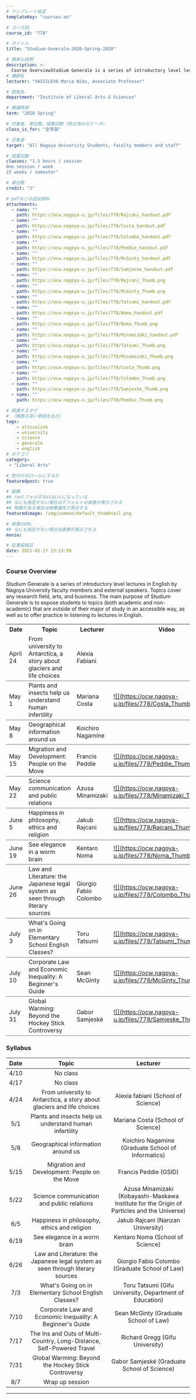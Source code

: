 ```yaml
---
# テンプレート指定
templateKey: "courses-en"

# コースID
course_id: "778"

# タイトル
title: "Studium-Generale-2020-Spring-2020"

# 簡単な説明
description: >-
  Course OverviewStudium Generale is a series of introductory level lectures in English by Nagoya University faculty members and external speakers. Topics cover any research field, arts, and business. ....
# 講師名
lecturer: "VASSILEVA Maria Niko, Associate Professor"

# 部局名
department: "Institute of Liberal Arts & Sciences"

# 開講時限
term: "2020	Spring"

# 対象者、単位数、授業回数（修正用の元データ）
class_is_for: "全学部"

# 対象者
target: "All Nagoya University Students, faculty members and staff"

# 授業回数
classes: "1.5 hours / session
One session / week
15 weeks / semester"

# 単位数
credit: "2"

# pdfなどの追加資料
attachments:
  - name: "" 
    path: https://ocw.nagoya-u.jp/files/778/Rajcani_handout.pdf
  - name: "" 
    path: https://ocw.nagoya-u.jp/files/778/Costa_handout.pdf
  - name: "" 
    path: https://ocw.nagoya-u.jp/files/778/Colombo_handout.pdf
  - name: "" 
    path: https://ocw.nagoya-u.jp/files/778/Peddie_handout.pdf
  - name: "" 
    path: https://ocw.nagoya-u.jp/files/778/McGinty_handout.pdf
  - name: "" 
    path: https://ocw.nagoya-u.jp/files/778/Samjeske_handout.pdf
  - name: "" 
    path: https://ocw.nagoya-u.jp/files/778/Rajcani_Thumb.png
  - name: "" 
    path: https://ocw.nagoya-u.jp/files/778/McGinty_Thumb.png
  - name: "" 
    path: https://ocw.nagoya-u.jp/files/778/Tatsumi_handout.pdf
  - name: "" 
    path: https://ocw.nagoya-u.jp/files/778/Noma_handout.pdf
  - name: "" 
    path: https://ocw.nagoya-u.jp/files/778/Noma_Thumb.png
  - name: "" 
    path: https://ocw.nagoya-u.jp/files/778/Minamizaki_handout.pdf
  - name: "" 
    path: https://ocw.nagoya-u.jp/files/778/Tatsumi_Thumb.png
  - name: "" 
    path: https://ocw.nagoya-u.jp/files/778/Minamizaki_Thumb.png
  - name: "" 
    path: https://ocw.nagoya-u.jp/files/778/Costa_Thumb.png
  - name: "" 
    path: https://ocw.nagoya-u.jp/files/778/Colombo_Thumb.png
  - name: "" 
    path: https://ocw.nagoya-u.jp/files/778/Samjeske_Thumb.png
  - name: "" 
    path: https://ocw.nagoya-u.jp/files/778/Peddie_Thumb.png

# 関連するタグ
# （頻度の高い単語を出力）
tags:
    - altocwlink
    - university
    - science
    - generale
    - english    
# カテゴリ
category:
 - "Liberal Arts"

# 色付けのロールにするか
featuredpost: true

# 画像
## rootフォルダはstaticになっている
## なにも指定がない場合はデフォルトの画像が表示される
## 映像がある場合は映像優先で表示する
featuredimage: /img/common/default_thumbnail.png

# 映像のURL
## なにも指定がない場合は画像が表示される
movie: 

# 記事投稿日
date: 2021-02-17 23:23:59
---
```


### Course Overview

Studium Generale is a series of introductory level lectures in English by Nagoya University faculty members and external speakers. Topics cover any research field, arts, and business.
The main purpose of Studium Generale is to expose students to topics (both academic and non-academic) that are outside of their major of study in an accessible way, as well as to offer practice in listening to lectures in English.

<table class="basic" width="455">
    <tr>
        <th>Date</th>
        <th>Topic</th>
        <th>Lecturer</th>
        <th>Video</th>
        <th>Handout</th>
    </tr>
    <tr style="border-bottom: 1pt solid #666;">
        <td>April 24</td>
        <td width="450">From university to Antarctica, a story about glaciers and life choices	</td>
        <td>Alexia Fabiani</td>
        <td></td>
        <td></td>
    </tr>
    <tr style="border-bottom: 1pt solid #666;">
        <td>May 1</td>
        <td width="450">Plants and insects help us understand human infertility</td>
        <td>Mariana Costa</td>
        <td><a target="_blank" href="https://nuvideo.media.nagoya-u.ac.jp/embed/b1bed5264e131398cec40884acca75d8e97a2acc">![](https://ocw.nagoya-u.jp/files/778/Costa_Thumb.png) </a></td>
        <td>[handout](https://ocw.nagoya-u.jp/files/778/Costa_handout.pdf) </td>
    </tr>
    <tr style="border-bottom: 1pt solid #666;">
        <td>May 8</td>
        <td width="450">Geographical information around us</td>
        <td>Koichiro Nagamine</td>
        <td></td>
        <td></td>
    </tr>
    <tr style="border-bottom: 1pt solid #666;">
        <td>May 15</td>
        <td width="450">Migration and Development: People on the Move</td>
        <td>Francis Peddie</td>
        <td><a target="_blank" href="https://nuvideo.media.nagoya-u.ac.jp/embed/3f1f64c2dee3f31cb270d1aaf284c9798ab30f3d">![](https://ocw.nagoya-u.jp/files/778/Peddie_Thumb.png) </a></td>
        <td>[handout](https://ocw.nagoya-u.jp/files/778/Peddie_handout.pdf) </td>
    </tr>
    <tr style="border-bottom: 1pt solid #666;">
        <td>May 22</td>
        <td width="450">Science communication and public relations</td>
        <td>Azusa Minamizaki</td>
        <td><a target="_blank" href="https://nuvideo.media.nagoya-u.ac.jp/embed/6d5a49cb0aac534adaca212972795a13a24a3423">![](https://ocw.nagoya-u.jp/files/778/Minamizaki_Thumb.png) </a></td>
        <td>[handout](https://ocw.nagoya-u.jp/files/778/Minamizaki_handout.pdf) </td>
    </tr>
    <tr style="border-bottom: 1pt solid #666;">
        <td>June 5</td>
        <td width="450">Happiness in philosophy, ethics and religion</td>
        <td>Jakub Rajcani</td>
        <td><a target="_blank" href="https://nuvideo.media.nagoya-u.ac.jp/embed/5ed06182c58ab4e60e976c145ad4d0b8e87670bb">![](https://ocw.nagoya-u.jp/files/778/Rajcani_Thumb.png) </a></td>
        <td>[handout](https://ocw.nagoya-u.jp/files/778/Rajcani_handout.pdf) </td>
    </tr>
    <tr style="border-bottom: 1pt solid #666;">
        <td>June 19</td>
        <td width="450">See elegance in a worm brain</td>
        <td>Kentaro Noma</td>
        <td><a target="_blank" href="https://nuvideo.media.nagoya-u.ac.jp/embed/6844284e9b6d374dabdfac9e33e4600f75614209">![](https://ocw.nagoya-u.jp/files/778/Noma_Thumb.png) </a></td>
        <td>[handout](https://ocw.nagoya-u.jp/files/778/Noma_handout.pdf) </td>
    </tr>
		<tr style="border-bottom: 1pt solid #666;">
        <td>June 26</td>
        <td width="450">Law and Literature: the Japanese legal system as seen through literary sources</td>
        <td>Giorgio Fabio Colombo</td>
        <td><a target="_blank" href="https://nuvideo.media.nagoya-u.ac.jp/embed/7e77b49044b3037b465afd64cba0e8423f2caade">![](https://ocw.nagoya-u.jp/files/778/Colombo_Thumb.png) </a></td>
        <td>[handout](https://ocw.nagoya-u.jp/files/778/Colombo_handout.pdf) </td>
    </tr>
		<tr style="border-bottom: 1pt solid #666;">
        <td>July 3</td>
        <td width="450">What's Going on in Elementary School English Classes?</td>
        <td>Toru Tatsumi</td>
        <td><a target="_blank" href="https://nuvideo.media.nagoya-u.ac.jp/embed/9872a35eb67a9d93de40209811f55edeff744e11">![](https://ocw.nagoya-u.jp/files/778/Tatsumi_Thumb.png) </a></td>
        <td>[handout](https://ocw.nagoya-u.jp/files/778/Tatsumi_handout.pdf) </td>
    </tr>
		<tr style="border-bottom: 1pt solid #666;">
        <td>July 10</td>
        <td width="450">Corporate Law and Economic Inequality: A Beginner's Guide</td>
        <td>Sean McGinty</td>
        <td><a target="_blank" href="https://nuvideo.media.nagoya-u.ac.jp/embed/1d1b06b16e9d6cbe69ddb42a03b3e8f4d31afcf8">![](https://ocw.nagoya-u.jp/files/778/McGinty_Thumb.png) </a></td>
        <td>[handout](https://ocw.nagoya-u.jp/files/778/McGinty_handout.pdf) </td>
    </tr>
		<tr style="border-bottom: 1pt solid #666;">
        <td>July 31</td>
        <td width="450">Global Warming: Beyond the Hockey Stick Controversy</td>
        <td>Gabor Samjesk&eacute;</td>
        <td><a target="_blank" href="https://nuvideo.media.nagoya-u.ac.jp/embed/12d259e670fbe985298e4d08bd49b26985751ea0">![](https://ocw.nagoya-u.jp/files/778/Samjeske_Thumb.png) </a></td>
        <td>[handout](https://ocw.nagoya-u.jp/files/778/Samjeske_handout.pdf) </td>
    </tr>
</table>

### Syllabus

| Date |                                     Topic                                      |                                          Lecturer                                           |
| :--: | :----------------------------------------------------------------------------: | :-----------------------------------------------------------------------------------------: |
| 4/10 |                                    No class                                    |                                                                                             |
| 4/17 |                                    No class                                    |                                                                                             |
| 4/24 |     From university to Antarctica, a story about glaciers and life choices     |                             Alexia fabiani (School of Science)                              |
| 5/1  |            Plants and insects help us understand human infertility             |                              Mariana Costa (School of Science)                              |
| 5/8  |                       Geographical information around us                       |                     Koichiro Nagamine (Graduate School of Informatics)                      |
| 5/15 |                 Migration and Development: People on the Move                  |                                    Francis Peddie (GSID)                                    |
| 5/22 |                   Science communication and public relations                   | Azusa Minamizaki (Kobayashi-Maskawa Institute for the Origin of Particles and the Universe) |
| 6/5  |                  Happiness in philosophy, ethics and religion                  |                              Jakub Rajcani (Nanzan University)                              |
| 6/19 |                          See elegance in a worm brain                          |                              Kentaro Noma (School of Science)                               |
| 6/26 | Law and Literature: the Japanese legal system as seen through literary sources |                       Giorgio Fabio Colombo (Graduate School of Law)                        |
| 7/3  |             What's Going on in Elementary School English Classes?              |                   Toru Tatsumi (Gifu University, Department of Education)                   |
| 7/10 |           Corporate Law and Economic Inequality: A Beginner's Guide            |                            Sean McGinty (Graduate School of Law)                            |
| 7/17 |     The Ins and Outs of Multi-Country, Long-Distance, Self-Powered Travel      |                               Richard Gregg (Gifu University)                               |
| 7/31 |              Global Warming: Beyond the Hockey Stick Controversy               |                     Gabor Samjesk&eacute; (Graduate School of Science)                      |
| 8/7  |                                Wrap up session                                 |                                                                                             |

---
